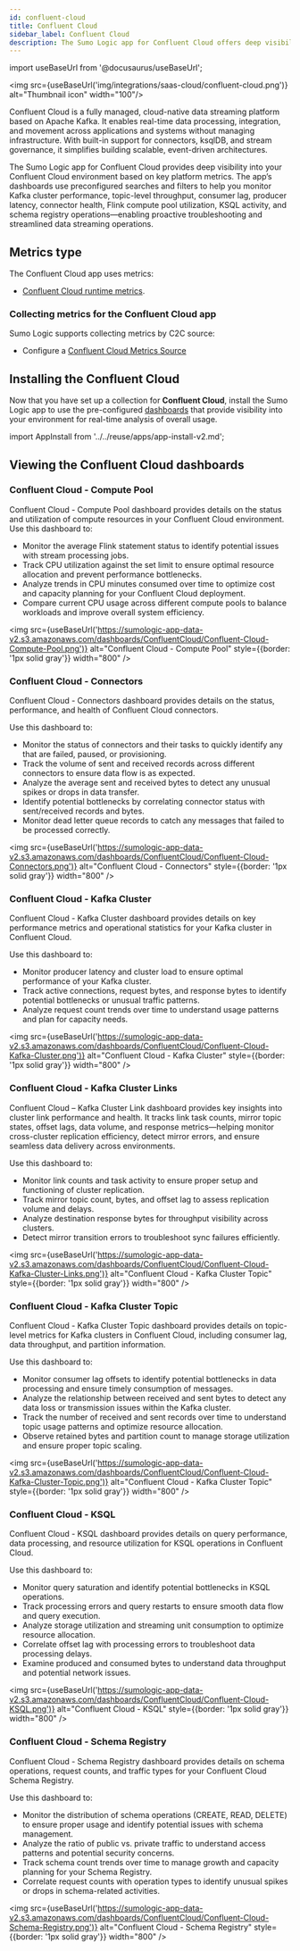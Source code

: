 ```yaml
---
id: confluent-cloud
title: Confluent Cloud
sidebar_label: Confluent Cloud
description: The Sumo Logic app for Confluent Cloud offers deep visibility into your environment with dashboards that monitor Kafka performance, consumer lag, producer latency, connector health, Flink compute pools, KSQL activity, and schema registry operations, enabling proactive troubleshooting and efficient data streaming.
---
```


import useBaseUrl from '@docusaurus/useBaseUrl';

<img src={useBaseUrl('img/integrations/saas-cloud/confluent-cloud.png')} alt="Thumbnail icon" width="100"/>

Confluent Cloud is a fully managed, cloud-native data streaming platform based on Apache Kafka. It enables real-time data processing, integration, and movement across applications and systems without managing infrastructure. With built-in support for connectors, ksqlDB, and stream governance, it simplifies building scalable, event-driven architectures.

The Sumo Logic app for Confluent Cloud provides deep visibility into your Confluent Cloud environment based on key platform metrics. The app’s dashboards use preconfigured searches and filters to help you monitor Kafka cluster performance, topic-level throughput, consumer lag, producer latency, connector health, Flink compute pool utilization, KSQL activity, and schema registry operations—enabling proactive troubleshooting and streamlined data streaming operations.

## Metrics type  

The Confluent Cloud app uses metrics:
* [Confluent Cloud runtime metrics](https://api.telemetry.confluent.cloud/docs/descriptors/datasets/cloud).

### Collecting metrics for the Confluent Cloud app

Sumo Logic supports collecting metrics by C2C source:

* Configure a [Confluent Cloud Metrics Source](/docs/send-data/hosted-collectors/cloud-to-cloud-integration-framework/confluent-cloud-metrics-source/)

## Installing the Confluent Cloud  

Now that you have set up a collection for **Confluent Cloud**, install the Sumo Logic app to use the pre-configured [dashboards](#viewing-the-confluent-cloud-dashboards) that provide visibility into your environment for real-time analysis of overall usage.

import AppInstall from '../../reuse/apps/app-install-v2.md';

<AppInstall/>

## Viewing the Confluent Cloud dashboards  

### Confluent Cloud - Compute Pool

Confluent Cloud - Compute Pool dashboard provides details on the status and utilization of compute resources in your Confluent Cloud environment. Use this dashboard to:

* Monitor the average Flink statement status to identify potential issues with stream processing jobs.
* Track CPU utilization against the set limit to ensure optimal resource allocation and prevent performance bottlenecks.
* Analyze trends in CPU minutes consumed over time to optimize cost and capacity planning for your Confluent Cloud deployment.
* Compare current CPU usage across different compute pools to balance workloads and improve overall system efficiency.

<img src={useBaseUrl('https://sumologic-app-data-v2.s3.amazonaws.com/dashboards/ConfluentCloud/Confluent-Cloud-Compute-Pool.png')} alt="Confluent Cloud - Compute Pool" style={{border: '1px solid gray'}} width="800" />

### Confluent Cloud - Connectors

Confluent Cloud - Connectors dashboard provides details on the status, performance, and health of Confluent Cloud connectors.

Use this dashboard to:
* Monitor the status of connectors and their tasks to quickly identify any that are failed, paused, or provisioning.
* Track the volume of sent and received records across different connectors to ensure data flow is as expected.
* Analyze the average sent and received bytes to detect any unusual spikes or drops in data transfer.
* Identify potential bottlenecks by correlating connector status with sent/received records and bytes.
* Monitor dead letter queue records to catch any messages that failed to be processed correctly.

<img src={useBaseUrl('https://sumologic-app-data-v2.s3.amazonaws.com/dashboards/ConfluentCloud/Confluent-Cloud-Connectors.png')} alt="Confluent Cloud - Connectors" style={{border: '1px solid gray'}} width="800" />

### Confluent Cloud - Kafka Cluster

Confluent Cloud - Kafka Cluster dashboard provides details on key performance metrics and operational statistics for your Kafka cluster in Confluent Cloud.

Use this dashboard to:
* Monitor producer latency and cluster load to ensure optimal performance of your Kafka cluster.
* Track active connections, request bytes, and response bytes to identify potential bottlenecks or unusual traffic patterns.
* Analyze request count trends over time to understand usage patterns and plan for capacity needs.

<img src={useBaseUrl('https://sumologic-app-data-v2.s3.amazonaws.com/dashboards/ConfluentCloud/Confluent-Cloud-Kafka-Cluster.png')} alt="Confluent Cloud - Kafka Cluster" style={{border: '1px solid gray'}} width="800" />

### Confluent Cloud - Kafka Cluster Links

Confluent Cloud – Kafka Cluster Link dashboard provides key insights into cluster link performance and health. It tracks link task counts, mirror topic states, offset lags, data volume, and response metrics—helping monitor cross-cluster replication efficiency, detect mirror errors, and ensure seamless data delivery across environments.

Use this dashboard to:
* Monitor link counts and task activity to ensure proper setup and functioning of cluster replication.
* Track mirror topic count, bytes, and offset lag to assess replication volume and delays.
* Analyze destination response bytes for throughput visibility across clusters.
* Detect mirror transition errors to troubleshoot sync failures efficiently.

<img src={useBaseUrl('https://sumologic-app-data-v2.s3.amazonaws.com/dashboards/ConfluentCloud/Confluent-Cloud-Kafka-Cluster-Links.png')} alt="Confluent Cloud - Kafka Cluster Topic" style={{border: '1px solid gray'}} width="800" />

### Confluent Cloud - Kafka Cluster Topic

Confluent Cloud - Kafka Cluster Topic dashboard provides details on topic-level metrics for Kafka clusters in Confluent Cloud, including consumer lag, data throughput, and partition information.

Use this dashboard to:
* Monitor consumer lag offsets to identify potential bottlenecks in data processing and ensure timely consumption of messages.
* Analyze the relationship between received and sent bytes to detect any data loss or transmission issues within the Kafka cluster.
* Track the number of received and sent records over time to understand topic usage patterns and optimize resource allocation.
* Observe retained bytes and partition count to manage storage utilization and ensure proper topic scaling.

<img src={useBaseUrl('https://sumologic-app-data-v2.s3.amazonaws.com/dashboards/ConfluentCloud/Confluent-Cloud-Kafka-Cluster-Topic.png')} alt="Confluent Cloud - Kafka Cluster Topic" style={{border: '1px solid gray'}} width="800" />

### Confluent Cloud - KSQL

Confluent Cloud - KSQL dashboard provides details on query performance, data processing, and resource utilization for KSQL operations in Confluent Cloud.

Use this dashboard to:
* Monitor query saturation and identify potential bottlenecks in KSQL operations.
* Track processing errors and query restarts to ensure smooth data flow and query execution.
* Analyze storage utilization and streaming unit consumption to optimize resource allocation.
* Correlate offset lag with processing errors to troubleshoot data processing delays.
* Examine produced and consumed bytes to understand data throughput and potential network issues.

<img src={useBaseUrl('https://sumologic-app-data-v2.s3.amazonaws.com/dashboards/ConfluentCloud/Confluent-Cloud-KSQL.png')} alt="Confluent Cloud - KSQL" style={{border: '1px solid gray'}} width="800" />

### Confluent Cloud - Schema Registry

Confluent Cloud - Schema Registry dashboard provides details on schema operations, request counts, and traffic types for your Confluent Cloud Schema Registry.

Use this dashboard to:
* Monitor the distribution of schema operations (CREATE, READ, DELETE) to ensure proper usage and identify potential issues with schema management.
* Analyze the ratio of public vs. private traffic to understand access patterns and potential security concerns.
* Track schema count trends over time to manage growth and capacity planning for your Schema Registry.
* Correlate request counts with operation types to identify unusual spikes or drops in schema-related activities.

<img src={useBaseUrl('https://sumologic-app-data-v2.s3.amazonaws.com/dashboards/ConfluentCloud/Confluent-Cloud-Schema-Registry.png')} alt="Confluent Cloud - Schema Registry" style={{border: '1px solid gray'}} width="800" />
